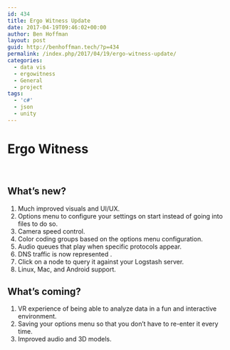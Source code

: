 ```yaml
---
id: 434
title: Ergo Witness Update
date: 2017-04-19T09:46:02+00:00
author: Ben Hoffman
layout: post
guid: http://benhoffman.tech/?p=434
permalink: /index.php/2017/04/19/ergo-witness-update/
categories:
  - data vis
  - ergowitness
  - General
  - project
tags:
  - 'c#'
  - json
  - unity
---
```

# Ergo Witness

<div class="jetpack-video-wrapper">
  <span class="embed-youtube" style="text-align:center; display: block;"></span>
</div>

&nbsp;

## What&#8217;s new?

  1. Much improved visuals and UI/UX.
  2. Options menu to configure your settings on start instead of going into files to do so.
  3. Camera speed control.
  4. Color coding groups based on the options menu configuration.
  5. Audio queues that play when specific protocols appear.
  6. DNS traffic is now represented .
  7. Click on a node to query it against your Logstash server.
  8. Linux, Mac, and Android support.

## What&#8217;s coming?

  1. VR experience of being able to analyze data in a fun and interactive environment.
  2. Saving your options menu so that you don&#8217;t have to re-enter it every time.
  3. Improved audio and 3D models.